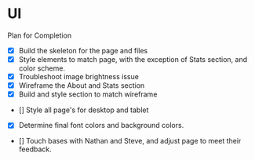 # UI
Plan for Completion
-   [x] Build the skeleton for the page and files
-   [x] Style elements to match page, with the exception of Stats section, and color scheme.
-   [x] Troubleshoot image brightness issue
-   [x] Wireframe the About and Stats section
-   [x] Build and style section to match wireframe
-  [] Style all page's for desktop and tablet
-   [x] Determine final font colors and background colors.
-   [] Touch bases with Nathan and Steve, and adjust page to meet their feedback.